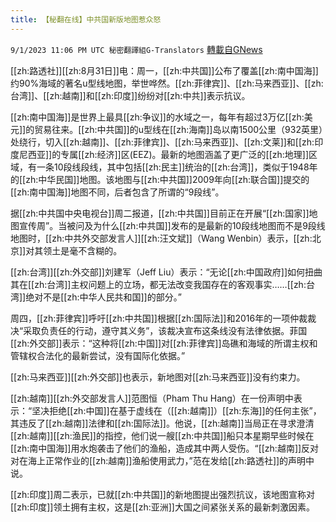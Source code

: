```yaml
---
title: 【秘翻在线】中共国新版地图惹众怒
---
```

`9/1/2023 11:06 PM UTC 秘密翻譯組G-Translators` [轉載自GNews](https://gnews.org/articles/1632781)



  [[zh:路透社]][[zh:8月31日]]电：周一，[[zh:中共国]]公布了覆盖[[zh:南中国海]]约90%海域的著名u型线地图，举世哗然。[[zh:菲律宾]]、[[zh:马来西亚]]、[[zh:台湾]]、[[zh:越南]]和[[zh:印度]]纷纷对[[zh:中共]]表示抗议。

[[zh:南中国海]]是世界上最具[[zh:争议]]的水域之一，每年有超过3万亿[[zh:美元]]的贸易往来。[[zh:中共国]]的u型线在[[zh:海南]]岛以南1500公里（932英里）处绕行，切入[[zh:越南]]、[[zh:菲律宾]]、[[zh:马来西亚]]、[[zh:文莱]]和[[zh:印度尼西亚]]的专属[[zh:经济]]区(EEZ)。最新的地图涵盖了更广泛的[[zh:地理]]区域，有一条10段线段线，其中包括[[zh:民主]]统治的[[zh:台湾]]，类似于1948年的[[zh:中华民国]]地图。该地图与[[zh:中共国]]2009年向[[zh:联合国]]提交的[[zh:南中国海]]地图不同，后者包含了所谓的“9段线”。

据[[zh:中共国中央电视台]]周二报道，[[zh:中共国]]目前正在开展“[[zh:国家]]地图宣传周”。当被问及为什么[[zh:中共国]]发布的是最新的10段线地图而不是9段线地图时，[[zh:中共外交部发言人]][[zh:汪文斌]]（Wang Wenbin）表示，[[zh:北京]]对其领土是毫不含糊的。

[[zh:台湾]][[zh:外交部]]刘建军（Jeff Liu）表示：“无论[[zh:中国政府]]如何扭曲其在[[zh:台湾]]主权问题上的立场，都无法改变我国存在的客观事实……[[zh:台湾]]绝对不是[[zh:中华人民共和国]]的部分。”

周四，[[zh:菲律宾]]呼吁[[zh:中共国]]根据[[zh:国际法]]和2016年的一项仲裁裁决“采取负责任的行动，遵守其义务”，该裁决宣布这条线没有法律依据。菲国[[zh:外交部]]表示：“这种将[[zh:中国]]对[[zh:菲律宾]]岛礁和海域的所谓主权和管辖权合法化的最新尝试，没有国际化依据。”

[[zh:马来西亚]][[zh:外交部]]也表示，新地图对[[zh:马来西亚]]没有约束力。

[[zh:越南]][[zh:外交部发言人]]范图恒（Pham Thu Hang）在一份声明中表示：“坚决拒绝[[zh:中国]]在基于虚线在（[[zh:越南]]）[[zh:东海]]的任何主张”，其违反了[[zh:越南]]法律和[[zh:国际法]]。他说，[[zh:越南]]当局正在寻求澄清[[zh:越南]][[zh:渔民]]的指控，他们说一艘[[zh:中共国]]船只本星期早些时候在[[zh:南中国海]]用水炮袭击了他们的渔船，造成其中两人受伤。“[[zh:越南]]反对对在海上正常作业的[[zh:越南]]渔船使用武力，”范在发给[[zh:路透社]]的声明中说。

[[zh:印度]]周二表示，已就[[zh:中共国]]的新地图提出强烈抗议，该地图宣称对[[zh:印度]]领土拥有主权，这是[[zh:亚洲]]大国之间紧张关系的最新刺激因素。


